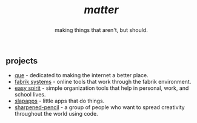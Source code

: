 # <p align="center"><i>matter</i></p>
<p align="center">making things that aren't, but should.</p>

<br />

## projects

- [que](https://github.com/slapapps) - dedicated to making the internet a better place.
- [fabrik systems](https://github.com/fabriksys) - online tools that work through the fabrik environment.
- [easy spirit](https://github.com/easyspirit) - simple organization tools that help in personal, work, and school lives.
- [slapapps](https://github.com/slapapps) - little apps that do things.
- [sharpened-pencil](https://github.com/sharpened-pencil) - a group of people who want to spread creativity throughout the world using code.
